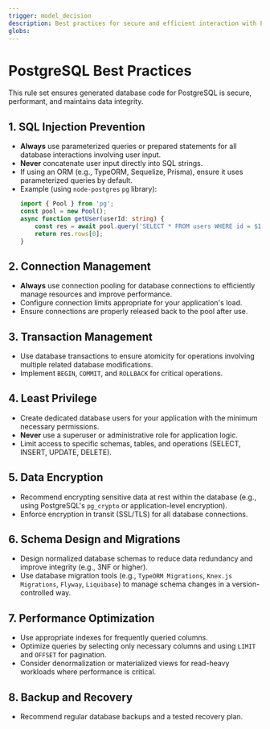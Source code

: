 ```yaml
---
trigger: model_decision
description: Best practices for secure and efficient interaction with PostgreSQL databases.
globs:
---
```


# PostgreSQL Best Practices

This rule set ensures generated database code for PostgreSQL is secure, performant, and maintains data integrity.

## 1. SQL Injection Prevention

* **Always** use parameterized queries or prepared statements for all database interactions involving user input.
* **Never** concatenate user input directly into SQL strings.
* If using an ORM (e.g., TypeORM, Sequelize, Prisma), ensure it uses parameterized queries by default.
* Example (using `node-postgres` `pg` library):
    ```typescript
    import { Pool } from 'pg';
    const pool = new Pool();
    async function getUser(userId: string) {
        const res = await pool.query('SELECT * FROM users WHERE id = $1', [userId]);
        return res.rows[0];
    }
    ```

## 2. Connection Management

* **Always** use connection pooling for database connections to efficiently manage resources and improve performance.
* Configure connection limits appropriate for your application's load.
* Ensure connections are properly released back to the pool after use.

## 3. Transaction Management

* Use database transactions to ensure atomicity for operations involving multiple related database modifications.
* Implement `BEGIN`, `COMMIT`, and `ROLLBACK` for critical operations.

## 4. Least Privilege

* Create dedicated database users for your application with the minimum necessary permissions.
* **Never** use a superuser or administrative role for application logic.
* Limit access to specific schemas, tables, and operations (SELECT, INSERT, UPDATE, DELETE).

## 5. Data Encryption

* Recommend encrypting sensitive data at rest within the database (e.g., using PostgreSQL's `pg_crypto` or application-level encryption).
* Enforce encryption in transit (SSL/TLS) for all database connections.

## 6. Schema Design and Migrations

* Design normalized database schemas to reduce data redundancy and improve integrity (e.g., 3NF or higher).
* Use database migration tools (e.g., `TypeORM Migrations`, `Knex.js Migrations`, `Flyway`, `Liquibase`) to manage schema changes in a version-controlled way.

## 7. Performance Optimization

* Use appropriate indexes for frequently queried columns.
* Optimize queries by selecting only necessary columns and using `LIMIT` and `OFFSET` for pagination.
* Consider denormalization or materialized views for read-heavy workloads where performance is critical.

## 8. Backup and Recovery

* Recommend regular database backups and a tested recovery plan.

